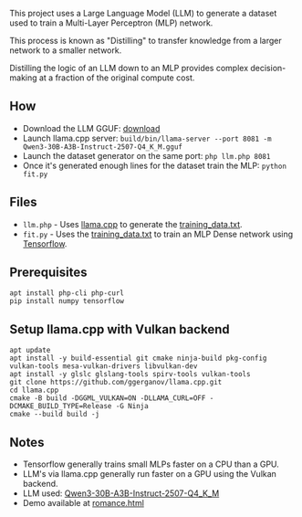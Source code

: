 This project uses a Large Language Model (LLM) to generate a dataset used to train a Multi-Layer Perceptron (MLP) network.

This process is known as "Distilling" to transfer knowledge from a larger network to a smaller network.

Distilling the logic of an LLM down to an MLP provides complex decision-making at a fraction of the original compute cost.

## How
- Download the LLM GGUF: [download](https://huggingface.co/lmstudio-community/Qwen3-30B-A3B-Instruct-2507-GGUF/blob/main/Qwen3-30B-A3B-Instruct-2507-Q4_K_M.gguf)
- Launch llama.cpp server: `build/bin/llama-server --port 8081 -m Qwen3-30B-A3B-Instruct-2507-Q4_K_M.gguf`
- Launch the dataset generator on the same port: `php llm.php 8081`
- Once it's generated enough lines for the dataset train the MLP: `python fit.py`

## Files
- `llm.php` - Uses [llama.cpp](https://github.com/ggml-org/llama.cpp) to generate the [training_data.txt](training_data.txt).
- `fit.py` - Uses the [training_data.txt](training_data.txt) to train an MLP Dense network using [Tensorflow](https://www.tensorflow.org/).

## Prerequisites
```
apt install php-cli php-curl
pip install numpy tensorflow
```

## Setup llama.cpp with Vulkan backend
```
apt update
apt install -y build-essential git cmake ninja-build pkg-config vulkan-tools mesa-vulkan-drivers libvulkan-dev
apt install -y glslc glslang-tools spirv-tools vulkan-tools
git clone https://github.com/ggerganov/llama.cpp.git
cd llama.cpp
cmake -B build -DGGML_VULKAN=ON -DLLAMA_CURL=OFF -DCMAKE_BUILD_TYPE=Release -G Ninja
cmake --build build -j
```

## Notes
- Tensorflow generally trains small MLPs faster on a CPU than a GPU.
- LLM's via llama.cpp generally run faster on a GPU using the Vulkan backend.
- LLM used: [Qwen3-30B-A3B-Instruct-2507-Q4_K_M](https://huggingface.co/lmstudio-community/Qwen3-30B-A3B-Instruct-2507-GGUF)
- Demo available at [romance.html](https://colinrizzman.github.io/romance)
